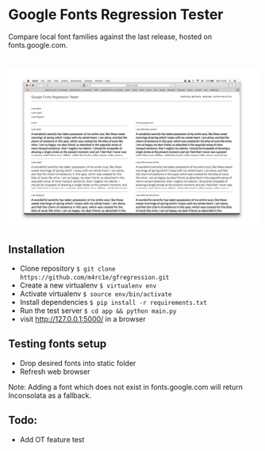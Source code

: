 # Google Fonts Regression Tester

Compare local font families against the last release, hosted on fonts.google.com.

# ![Font Bakery](screenshot.png)

## Installation
- Clone repository
    `$ git clone https://github.com/m4rc1e/gfregression.git`
- Create a new virtualenv
    `$ virtualenv env`
- Activate virtualenv
    `$ source env/bin/activate`
- Install dependencies 
    `$ pip install -r requirements.txt`
- Run the test server
    `$ cd app && python main.py`
- visit http://127.0.0.1:5000/ in a browser

## Testing fonts setup
- Drop desired fonts into static folder
- Refresh web browser

Note: Adding a font which does not exist in fonts.google.com will return Inconsolata as a fallback.

## Todo:
- Add OT feature test

